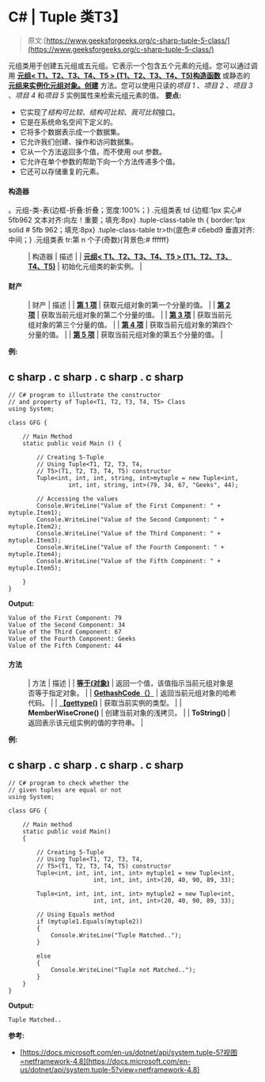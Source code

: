# C# | Tuple <t1>类</t1>T3】

> 原文:[https://www.geeksforgeeks.org/c-sharp-tuple-5-class/](https://www.geeksforgeeks.org/c-sharp-tuple-5-class/)

元组<t1 t2="" t3="" t4="" t5="">类用于创建五元组或五元组。它表示一个包含五个元素的元组。您可以通过调用 [**元组< T1、T2、T3、T4、T5 > (T1、T2、T3、T4、T5)构造函数**](https://www.geeksforgeeks.org/how-to-create-5-tuple-or-quintuple-in-c-sharp/#Using%20Tuple%3CT1,T2,T3,T4,T5%3E(T1,%20T2,%20T3,%20T4,%20T5)%20Constructor) 或静态的 [**元组来实例化元组<t1 t2="" t3="" t4="" t5="">对象。创建</t1>**](https://www.geeksforgeeks.org/how-to-create-5-tuple-or-quintuple-in-c-sharp/#Using%20the%20Create%20method) 方法。您可以使用只读的*项目 1* 、*项目 2* 、*项目 3* 、*项目 4* 和*项目 5* 实例属性来检索元组元素的值。
**要点:**</t1> 

*   它实现了*结构可比较*、*结构可比较*、*我可比较*接口。
*   它是在系统命名空间下定义的。
*   它将多个数据表示成一个数据集。
*   它允许我们创建、操作和访问数据集。
*   它从一个方法返回多个值，而不使用 out 参数。
*   它允许在单个参数的帮助下向一个方法传递多个值。
*   它还可以存储重复的元素。

#### 构造器

。元组-类-表{边框-折叠:折叠；宽度:100%；} .元组类表 td {边框:1px 实心# 5fb962 文本对齐:向左！重要；填充:8px} .tuple-class-table th { border:1px solid # 5fb 962；填充:8px} .tuple-class-table tr>th{底色:# c6ebd9 垂直对齐:中间；} .元组类表 tr:第 n 个子(奇数){背景色:# ffffff}

<figure class="table">

| 构造器 | 描述 |
| [**元组< T1、T2、T3、T4、T5 > (T1、T2、T3、T4、T5)**](https://www.geeksforgeeks.org/how-to-create-5-tuple-or-quintuple-in-c-sharp/#Using%20Tuple%3CT1,T2,T3,T4,T5%3E(T1,%20T2,%20T3,%20T4,%20T5)%20Constructor) | 初始化元组<t1 t2="" t3="" t4="" t5="">类的新实例。</t1> |

</figure>

#### 财产

<figure class="table">

| 财产 | 描述 |
| [**第 1 项**](https://www.geeksforgeeks.org/c-sharp-how-to-get-first-element-of-the-tuple/) | 获取元组<t1 t2="" t3="" t4="" t5="">对象的第一个分量的值。</t1> |
| [**第 2 项**](https://www.geeksforgeeks.org/c-sharp-how-to-get-second-element-of-the-tuple/) | 获取当前元组<t1 t2="" t3="" t4="" t5="">对象的第二个分量的值。</t1> |
| [**第 3 项**](https://www.geeksforgeeks.org/c-sharp-how-to-get-third-element-of-the-tuple/) | 获取当前元组<t1 t2="" t3="" t4="" t5="">对象的第三个分量的值。</t1> |
| [**第 4 项**](https://www.geeksforgeeks.org/c-sharp-how-to-get-fourth-element-of-the-tuple/) | 获取当前元组<t1 t2="" t3="" t4="" t5="">对象的第四个分量的值。</t1> |
| [**第 5 项**](https://www.geeksforgeeks.org/c-sharp-sharp-how-to-get-fifth-element-of-the-tuple/) | 获取当前元组<t1 t2="" t3="" t4="" t5="">对象的第五个分量的值。</t1> |

</figure>

**例:**

## c sharp . c sharp . c sharp . c sharp

```
// C# program to illustrate the constructor
// and property of Tuple<T1, T2, T3, T4, T5> Class
using System;

class GFG {

    // Main Method
    static public void Main () {

        // Creating 5-Tuple
        // Using Tuple<T1, T2, T3, T4,
        // T5>(T1, T2, T3, T4, T5) constructor
        Tuple<int, int, int, string, int>mytuple = new Tuple<int,
                 int, int, string, int>(79, 34, 67, "Geeks", 44);

        // Accessing the values
        Console.WriteLine("Value of the First Component: " + mytuple.Item1);
        Console.WriteLine("Value of the Second Component: " + mytuple.Item2);
        Console.WriteLine("Value of the Third Component: " + mytuple.Item3);
        Console.WriteLine("Value of the Fourth Component: " + mytuple.Item4);
        Console.WriteLine("Value of the Fifth Component: " + mytuple.Item5);

    }
}
```

**Output:** 

```
Value of the First Component: 79
Value of the Second Component: 34
Value of the Third Component: 67
Value of the Fourth Component: Geeks
Value of the Fifth Component: 44
```

#### 方法

<figure class="table">

| 方法 | 描述 |
| [**等于(对象)**](https://www.geeksforgeeks.org/c-sharp-check-if-two-tuple-objects-are-equal/) | 返回一个值，该值指示当前元组<t1 t2="" t3="" t4="" t5="">对象是否等于指定对象。</t1> |
| [**GethashCode（）**](https://www.geeksforgeeks.org/c-sharp-how-to-get-the-hashcode-of-the-tuple/) | 返回当前元组<t1 t2="" t3="" t4="" t5="">对象的哈希代码。</t1> |
| [**【gettype()**](https://www.geeksforgeeks.org/c-sharp-getting-the-type-of-the-tuples-element/) | 获取当前实例的类型。 |
| **MemberWiseCrone()** | 创建当前对象的浅拷贝。 |
| **ToString()** | 返回表示该元组<t1 t2="" t3="" t4="" t5="">实例的值的字符串。</t1> |

</figure>

**例:**

## c sharp . c sharp . c sharp . c sharp

```
// C# program to check whether the
// given tuples are equal or not
using System;

class GFG {

    // Main method
    static public void Main()
    {

        // Creating 5-Tuple
        // Using Tuple<T1, T2, T3, T4,
        // T5>(T1, T2, T3, T4, T5) constructor
        Tuple<int, int, int, int, int> mytuple1 = new Tuple<int,
                        int, int, int, int>(20, 40, 90, 89, 33);

        Tuple<int, int, int, int, int> mytuple2 = new Tuple<int,
                        int, int, int, int>(20, 40, 90, 89, 33);

        // Using Equals method
        if (mytuple1.Equals(mytuple2))
        {
            Console.WriteLine("Tuple Matched..");
        }

        else
        {
            Console.WriteLine("Tuple not Matched..");
        }
    }
}
```

**Output:** 

```
Tuple Matched..
```

**参考:**

*   [https://docs.microsoft.com/en-us/dotnet/api/system.tuple-5?视图=netframework-4.8](https://docs.microsoft.com/en-us/dotnet/api/system.tuple-5?view=netframework-4.8)